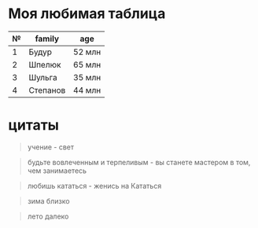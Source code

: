 # Моя любимая таблица
|№ |family|age|
|--|----|---|
1 | Будур| 52 млн
2| Шпелюк| 65 млн
3| Шульга| 35 млн
4| Степанов| 44 млн


# цитаты

> учение - свет

> будьте вовлеченным и терпеливым - вы станете мастером в том, чем занимаетесь

> любишь кататься - женись на Кататься

> зима близко

> лето далеко




